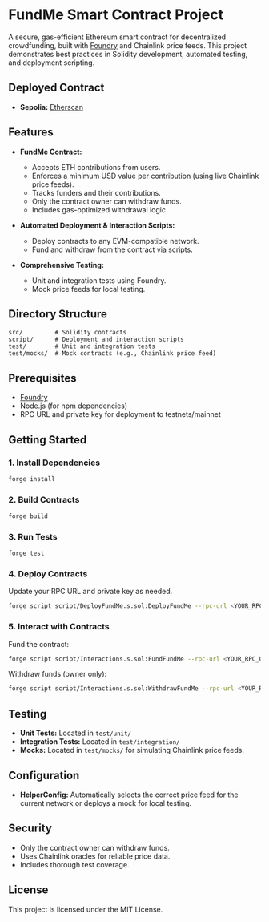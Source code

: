 # FundMe Smart Contract Project

A secure, gas-efficient Ethereum smart contract for decentralized crowdfunding, built with [Foundry](https://book.getfoundry.sh/) and Chainlink price feeds. This project demonstrates best practices in Solidity development, automated testing, and deployment scripting.

## Deployed Contract

- **Sepolia:** [Etherscan](https://sepolia.etherscan.io/address/0x23f21e45c9642012db04977fe63d0b5830477fc0#code)

## Features

- **FundMe Contract:**  
  - Accepts ETH contributions from users.
  - Enforces a minimum USD value per contribution (using live Chainlink price feeds).
  - Tracks funders and their contributions.
  - Only the contract owner can withdraw funds.
  - Includes gas-optimized withdrawal logic.

- **Automated Deployment & Interaction Scripts:**  
  - Deploy contracts to any EVM-compatible network.
  - Fund and withdraw from the contract via scripts.

- **Comprehensive Testing:**  
  - Unit and integration tests using Foundry.
  - Mock price feeds for local testing.

## Directory Structure

```
src/         # Solidity contracts
script/      # Deployment and interaction scripts
test/        # Unit and integration tests
test/mocks/  # Mock contracts (e.g., Chainlink price feed)
```

## Prerequisites

- [Foundry](https://book.getfoundry.sh/getting-started/installation)
- Node.js (for npm dependencies)
- RPC URL and private key for deployment to testnets/mainnet

## Getting Started

### 1. Install Dependencies

```sh
forge install
```

### 2. Build Contracts

```sh
forge build
```

### 3. Run Tests

```sh
forge test
```

### 4. Deploy Contracts

Update your RPC URL and private key as needed.

```sh
forge script script/DeployFundMe.s.sol:DeployFundMe --rpc-url <YOUR_RPC_URL> --private-key <YOUR_PRIVATE_KEY> --broadcast
```

### 5. Interact with Contracts

Fund the contract:

```sh
forge script script/Interactions.s.sol:FundFundMe --rpc-url <YOUR_RPC_URL> --private-key <YOUR_PRIVATE_KEY> --broadcast
```

Withdraw funds (owner only):

```sh
forge script script/Interactions.s.sol:WithdrawFundMe --rpc-url <YOUR_RPC_URL> --private-key <YOUR_PRIVATE_KEY> --broadcast
```

## Testing

- **Unit Tests:** Located in `test/unit/`
- **Integration Tests:** Located in `test/integration/`
- **Mocks:** Located in `test/mocks/` for simulating Chainlink price feeds.

## Configuration

- **HelperConfig:** Automatically selects the correct price feed for the current network or deploys a mock for local testing.

## Security

- Only the contract owner can withdraw funds.
- Uses Chainlink oracles for reliable price data.
- Includes thorough test coverage.

## License

This project is licensed under the MIT License.
